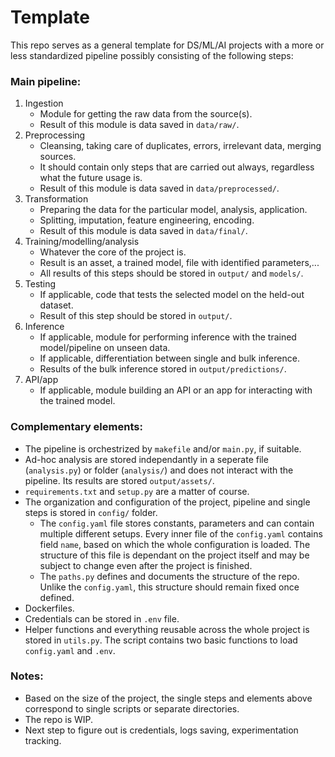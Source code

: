 # Template
This repo serves as a general template for DS/ML/AI projects with a more or less standardized pipeline possibly consisting of the following steps:
 
### Main pipeline:
1. Ingestion
	* Module for getting the raw data from the source(s).
	* Result of this module is data saved in `data/raw/`.
2. Preprocessing
	* Cleansing, taking care of duplicates, errors, irrelevant data, merging sources. 
	* It should contain only steps that are carried out always, regardless what the future usage is.
	* Result of this module is data saved in `data/preprocessed/`.
3. Transformation
	* Preparing the data for the particular model, analysis, application. 
	* Splitting, imputation, feature engineering, encoding.
	* Result of this module is data saved in `data/final/`.
4. Training/modelling/analysis
	* Whatever the core of the project is.
	* Result is an asset, a trained model, file with identified parameters,...
	* All results of this steps should be stored in `output/` and `models/`.
5. Testing
	* If applicable, code that tests the selected model on the held-out dataset.
	* Result of this step should be stored in `output/`.
6. Inference
	* If applicable, module for performing inference with the trained model/pipeline on unseen data.
	* If applicable, differentiation between single and bulk inference.
	* Results of the bulk inference stored in `output/predictions/`.
7. API/app
	* If applicable, module building an API or an app for interacting with the trained model.

### Complementary elements:
* The pipeline is orchestrized by `makefile` and/or `main.py`, if suitable.
* Ad-hoc analysis are stored independantly in a seperate file (`analysis.py`) or folder (`analysis/`) and does not interact with the pipeline. Its results are stored `output/assets/`.
* `requirements.txt` and `setup.py` are a matter of course.
* The organization and configuration of the project, pipeline and single steps is stored in `config/` folder. 
	* The `config.yaml` file stores constants, parameters and can contain multiple different setups. Every inner file of the `config.yaml` contains field `name`, based on which the whole configuration is loaded. The structure of this file is dependant on the project itself and may be subject to change even after the project is finished.
	* The `paths.py` defines and documents the structure of the repo. Unlike the `config.yaml`, this structure should remain fixed once defined.
* Dockerfiles.
* Credentials can be stored in `.env` file.
* Helper functions and everything reusable across the whole project is stored in `utils.py`. The script contains two basic functions to load `config.yaml` and `.env`.

### Notes:
* Based on the size of the project, the single steps and elements above correspond to single scripts or separate directories.
* The repo is WIP.
* Next step to figure out is credentials, logs saving, experimentation tracking.

